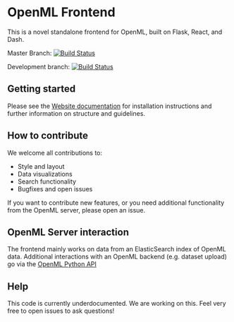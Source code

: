 # OpenML Frontend
This is a novel standalone frontend for OpenML, built on Flask, React, and Dash.


Master Branch:
[![Build Status](https://travis-ci.com/openml/openml.org.svg?branch=master)](https://travis-ci.com/openml/openml.org)

Development branch:
[![Build Status](https://travis-ci.com/openml/openml.org.svg?branch=develop)](https://travis-ci.com/openml/openml.org)

## Getting started
Please see the [Website documentation](https://docs.openml.org/contributing/website/Website/) for installation instructions and further information on structure and guidelines.

## How to contribute
We welcome all contributions to:
* Style and layout
* Data visualizations
* Search functionality
* Bugfixes and open issues

If you want to contribute new features, or you need additional functionality from the OpenML server, please open an issue.

## OpenML Server interaction
The frontend mainly works on data from an ElasticSearch index of OpenML data.
Additional interactions with an OpenML backend (e.g. dataset upload) go via the [OpenML Python API](https://openml.github.io/openml-python/main/)

## Help
This code is currently underdocumented. We are working on this. Feel very free to open issues to ask questions!
